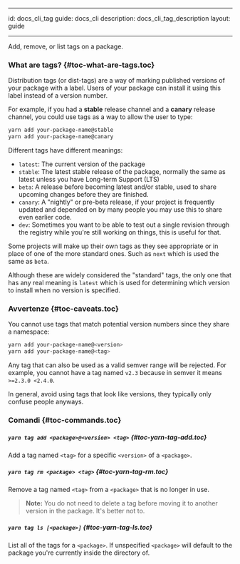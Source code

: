 * * *

id: docs_cli_tag guide: docs_cli description: docs_cli_tag_description layout: guide

* * *

<p class="lead">Add, remove, or list tags on a package.</p>

### What are tags? [](#toc-what-are-tags){#toc-what-are-tags.toc}

Distribution tags (or dist-tags) are a way of marking published versions of your package with a label. Users of your package can install it using this label instead of a version number.

For example, if you had a **stable** release channel and a **canary** release channel, you could use tags as a way to allow the user to type:

```sh
yarn add your-package-name@stable
yarn add your-package-name@canary
```

Different tags have different meanings:

- `latest`: The current version of the package
- `stable`: The latest stable release of the package, normally the same as latest unless you have Long-term Support (LTS)
- `beta`: A release before becoming latest and/or stable, used to share upcoming changes before they are finished.
- `canary`: A "nightly" or pre-beta release, if your project is frequently updated and depended on by many people you may use this to share even earlier code.
- `dev`: Sometimes you want to be able to test out a single revision through the registry while you're still working on things, this is useful for that.

Some projects will make up their own tags as they see appropriate or in place of one of the more standard ones. Such as `next` which is used the same as `beta`.

Although these are widely considered the "standard" tags, the only one that has any real meaning is `latest` which is used for determining which version to install when no version is specified.

### Avvertenze [](#toc-caveats){#toc-caveats.toc}

You cannot use tags that match potential version numbers since they share a namespace:

```sh
yarn add your-package-name@<version>
yarn add your-package-name@<tag>
```

Any tag that can also be used as a valid semver range will be rejected. For example, you cannot have a tag named `v2.3` because in semver it means `>=2.3.0 <2.4.0`.

In general, avoid using tags that look like versions, they typically only confuse people anyways.

### Comandi [](#toc-commands){#toc-commands.toc}

##### `yarn tag add <package>@<version> <tag>` [](#toc-yarn-tag-add){#toc-yarn-tag-add.toc}

Add a tag named `<tag>` for a specific `<version>` of a `<package>`.

##### `yarn tag rm <package> <tag>` [](#toc-yarn-tag-rm){#toc-yarn-tag-rm.toc}

Remove a tag named `<tag>` from a `<package>` that is no longer in use.

> **Note:** You do not need to delete a tag before moving it to another version in the package. It's better not to.

##### `yarn tag ls [<package>]` [](#toc-yarn-tag-ls){#toc-yarn-tag-ls.toc}

List all of the tags for a `<package>`. If unspecified `<package>` will default to the package you're currently inside the directory of.